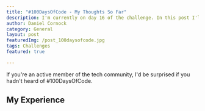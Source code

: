 ```yaml
---
title: "#100DaysOfCode - My Thoughts So Far"
description: I'm currently on day 16 of the challenge. In this post I'll talk about what I've learned & how I've found it.
author: Daniel Cornock
category: General
layout: post
featuredImg: /post_100daysofcode.jpg
tags: Challenges
featured: true

---
```


If you're an active member of the tech community, I'd be surprised if you hadn't heard of #100DaysOfCode.

## My Experience